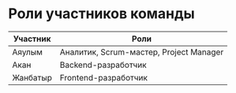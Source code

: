 # Роли участников команды

| Участник | Роли |
|----------|------|
| Аяулым   | Аналитик, Scrum-мастер, Project Manager
| Акан     | Backend-разработчик |
| Жанбатыр | Frontend-разработчик |



